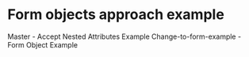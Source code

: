 Form objects approach example
====

Master - Accept Nested Attributes Example
Change-to-form-example - Form Object Example

